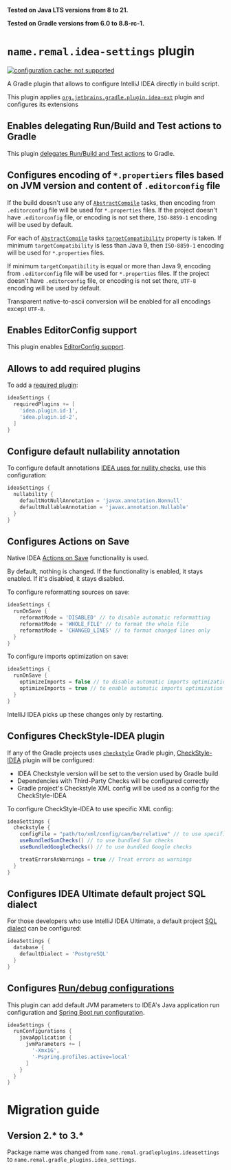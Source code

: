 **Tested on Java LTS versions from <!--property:java-runtime.min-version-->8<!--/property--> to <!--property:java-runtime.max-version-->21<!--/property-->.**

**Tested on Gradle versions from <!--property:gradle-api.min-version-->6.0<!--/property--> to <!--property:gradle-api.max-version-->8.8-rc-1<!--/property-->.**

# `name.remal.idea-settings` plugin

[![configuration cache: not supported](https://img.shields.io/static/v1?label=configuration%20cache&message=not%20supported&color=inactive)](https://docs.gradle.org/current/userguide/configuration_cache.html)

A Gradle plugin that allows to configure IntelliJ IDEA directly in build script.

This plugin applies [`org.jetbrains.gradle.plugin.idea-ext`](https://github.com/JetBrains/gradle-idea-ext-plugin) plugin and configures its extensions

## Enables delegating Run/Build and Test actions to Gradle

This plugin [delegates Run/Build and Test actions](https://github.com/JetBrains/gradle-idea-ext-plugin/wiki#delegating-runbuild-and-test-actions) to Gradle.

## Configures encoding of `*.propertiers` files based on JVM version and content of `.editorconfig` file

If the build doesn't use any of [`AbstractCompile`](https://docs.gradle.org/current/javadoc/org/gradle/api/tasks/compile/AbstractCompile.html) tasks, then encoding from `.editorconfig` file will be used for `*.properties` files. If the project doesn't have `.editorconfig` file, or encoding is not set there, `ISO-8859-1` encoding will be used by default.

For each of [`AbstractCompile`](https://docs.gradle.org/current/javadoc/org/gradle/api/tasks/compile/AbstractCompile.html) tasks [`targetCompatibility`](https://docs.gradle.org/current/javadoc/org/gradle/api/tasks/compile/AbstractCompile.html#getTargetCompatibility--) property is taken. If minimum `targetCompatibility` is less than Java 9, then `ISO-8859-1` encoding will be used for `*.properties` files.

If minimum `targetCompatibility` is equal or more than Java 9, encoding from `.editorconfig` file will be used for `*.properties` files. If the project doesn't have `.editorconfig` file, or encoding is not set there, `UTF-8` encoding will be used by default.

Transparent native-to-ascii conversion will be enabled for all encodings except `UTF-8`.

## Enables EditorConfig support

This plugin enables [EditorConfig support](https://www.jetbrains.com/help/idea/editorconfig.html).

## Allows to add required plugins

To add a [required plugin](https://www.jetbrains.com/help/idea/managing-plugins.html#required-plugins):

```groovy
ideaSettings {
  requiredPlugins += [
    'idea.plugin.id-1',
    'idea.plugin.id-2',
  ]
}
```

## Configure default nullability annotation

To configure default annotations [IDEA uses for nullity checks](https://www.jetbrains.com/help/idea/inferring-nullity.html), use this configuration:

```groovy
ideaSettings {
  nullability {
    defaultNotNullAnnotation = 'javax.annotation.Nonnull'
    defaultNullableAnnotation = 'javax.annotation.Nullable'
  }
}
```

## Configures Actions on Save

Native IDEA [Actions on Save](https://www.jetbrains.com/help/idea/saving-and-reverting-changes.html#actions-on-save) functionality is used.

By default, nothing is changed. If the functionality is enabled, it stays enabled. If it's disabled, it stays disabled.

To configure reformatting sources on save:

```groovy
ideaSettings {
  runOnSave {
    reformatMode = 'DISABLED' // to disable automatic reformatting
    reformatMode = 'WHOLE_FILE' // to format the whole file
    reformatMode = 'CHANGED_LINES' // to format changed lines only
  }
}
```

To configure imports optimization on save:

```groovy
ideaSettings {
  runOnSave {
    optimizeImports = false // to disable automatic imports optimization
    optimizeImports = true // to enable automatic imports optimization
  }
}
```

IntelliJ IDEA picks up these changes only by restarting.

## Configures CheckStyle-IDEA plugin

If any of the Gradle projects uses [`checkstyle`](https://docs.gradle.org/current/userguide/checkstyle_plugin.html) Gradle plugin, [CheckStyle-IDEA](https://plugins.jetbrains.com/plugin/1065-checkstyle-idea) plugin will be configured:

* IDEA Checkstyle version will be set to the version used by Gradle build
* Dependencies with Third-Party Checks will be configured correctly
* Gradle project's Checkstyle XML config will be used as a config for the CheckStyle-IDEA

To configure CheckStyle-IDEA to use specific XML config:

```groovy
ideaSettings {
  checkstyle {
    configFile = "path/to/xml/config/can/be/relative" // to use specific file with checks
    useBundledSunChecks() // to use bundled Sun checks
    useBundledGoogleChecks() // to use bundled Google checks

    treatErrorsAsWarnings = true // Treat errors as warnings
  }
}
```

## Configures IDEA Ultimate default project SQL dialect

For those developers who use IntelliJ IDEA Ultimate, a default project [SQL dialect](https://www.jetbrains.com/help/idea/settings-languages-sql-dialects.html) can be configured:

```groovy
ideaSettings {
  database {
    defaultDialect = 'PostgreSQL'
  }
}
```

## Configures [Run/debug configurations](https://www.jetbrains.com/help/idea/run-debug-configuration.html)

This plugin can add default JVM parameters to IDEA's Java application run configuration and [Spring Boot run configuration](https://www.jetbrains.com/help/idea/run-debug-configuration-spring-boot.html).

```groovy
ideaSettings {
  runConfigurations {
    javaApplication {
      jvmParameters += [
        '-Xmx1G',
        '-Pspring.profiles.active=local'
      ]
    }
  }
}
```

# Migration guide

## Version 2.* to 3.*

Package name was changed from `name.remal.gradleplugins.ideasettings` to `name.remal.gradle_plugins.idea_settings`.
